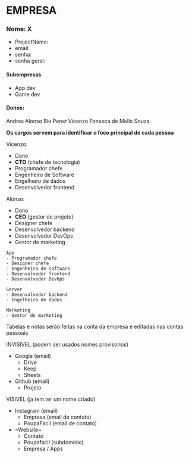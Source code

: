 # EMPRESA

### Nome: X
* ProjectName:
* email:
* senha:
* senha geral:

#### Subempresas
- App dev
- Game dev

#### Donos:
Andres Alonso Bie Perez
Vicenzo Fonseca de Mello Souza

**Os cargos servem para identificar o foco principal de cada pessoa**

Vicenzo: 
- Dono
- **CTO** (chefe de tecnologia)
- Programador chefe
- Engenheiro de Software
- Engelheiro de dados
- Desenvolvedor frontend

Alonso:
- Dono
- **CEO** (gestor de projeto)
- Designer chefe
- Desenvolvedor backend
- Desenvolvedor DevOps
- Gestor de marketing
```
App
- Programador chefe
- Designer chefe
- Engenheiro de software
- Desenvolvedor frontend
- Desenvolvedor DevOps

Server
- Desenvolvedor backend
- Engelheiro de dados

Marketing
- Gestor de marketing
```
Tabelas e notas serão feitas na conta da empresa e editadas nas contas pessoais

INVISIVEL (podem ser usados nomes provisorios)
* Google (email)
    - Drive
    - Keep
    - Sheets
* Github (email)
    - Projeto

VISIVEL (ja tem ter um nome criado)
* Instagram (email)
    - Empresa (email de contato)
    - PoupaFacil (email de contato)
* ~Website~
    - Contato
    - Poupafacil (subdomínio)
    - Empresa / Apps

